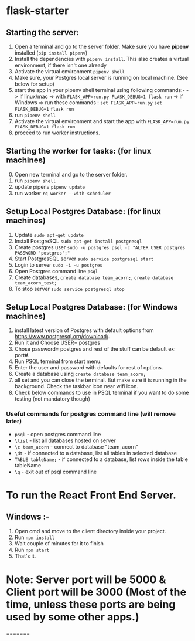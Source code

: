 # flask-starter

## Starting the server:

1. Open a terminal and go to the server folder. Make sure you have **pipenv** installed (`pip install pipenv`)
2. Install the dependencies with `pipenv install`. This also createa a virtual environment, if there isn't one already
3. Activate the virtual environment `pipenv shell`
4. Make sure, your Postgres local server is running on local machine. (See below for setup)
5. start the app in your pipenv shell terminal using following commands:-
   -> if linux/mac => with `FLASK_APP=run.py FLASK_DEBUG=1 flask run`
   -> if Windows => run these commands :
   `set FLASK_APP=run.py`
   `set FLASK_DEBUG=1`
   `flask run`
6. run `pipenv shell`
7. Activate the virtual environment and start the app with `FLASK_APP=run.py FLASK_DEBUG=1 flask run`
8. proceed to run worker instructions.

## Starting the worker for tasks: (for linux machines)

0. Open new terminal and go to the server folder.
1. run `pipenv shell`
2. update pipenv `pipenv update`
3. run worker `rq worker --with-scheduler`

## Setup Local Postgres Database: (for linux machines)

1. Update `sudo apt-get update`
2. Install PostgreSQL `sudo apt-get install postgresql`
3. Create postgres user `sudo -u postgres psql -c "ALTER USER postgres PASSWORD 'postgres';"`
4. Start PostgresSQL server `sudo service postgresql start`
5. Login to server `sudo -i -u postgres`
6. Open Postgres command line `psql`
7. Create databases, `create database team_acorn;`, `create database team_acorn_test;`
8. To stop server `sudo service postgresql stop`

## Setup Local Postgres Database: (for Windows machines)

1. install latest version of Postgres with default options from https://www.postgresql.org/download/.
2. Run it and Choose USER= postgres
3. Chose password= postgres and rest of the stuff can be default ex: port#.
4. Run PSQL terminal from start menu.
5. Enter the user and password with defaults for rest of options.
6. Create a database using `create database team_acorn;`
7. all set and you can close the terminal. But make sure it is running in the background. Check the taskbar icon near wifi icon.
8. Check below commands to use in PSQL terminal if you want to do some testing (not mandatory though)

### Useful commands for postgres command line (will remove later)

- `psql` - open postgres command line
- `\list` - list all databases hosted on server
- `\c team_acorn` - connect to database "team_acorn"
- `\dt` - if connected to a database, list all tables in selected database
- `TABLE tableName;` - if connected to a database, list rows inside the table tableName
- `\q` - exit out of psql command line

# To run the React Front End Server.

## Windows :-

1. Open cmd and move to the client directory inside your project.
2. Run `npm install`
3. Wait couple of minutes for it to finish
4. Run `npm start`
5. That's it.

# Note: Server port will be 5000 & Client port will be 3000 (Most of the time, unless these ports are being used by some other apps.)

=======
